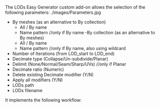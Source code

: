 The LODs Easy Generator custom add-on allows the selection of the following parameters:
./images/Parameters.jpg

- By meshes (as an alternative to By collection)
  - All / By name
  - Name pattern //only if By name
-By collection (as an alternative to By meshes)
  - All / By name
  - Name pattern //only if By name, also using wildcard
- Number of Iterations (from LOD_start to LOD_end)
- Decimate type (Collapse/Un-subdivide/Planar)
- Delimit (None/Normal/Seam/Sharp/UVs) //only if Planar
- Decimate ratio (Numeric)
- Delete existing Decimate modifier (Y/N)
- Apply all modifiers (Y/N)
- LODs path
- LODs filename

It implements the following workflow:
